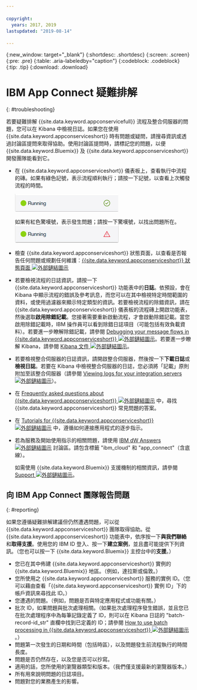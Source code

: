 ```yaml
---

copyright:
  years: 2017, 2019
lastupdated: "2019-08-14"

---
```


{:new_window: target="_blank"}
{:shortdesc: .shortdesc}
{:screen: .screen}
{:pre: .pre}
{:table: .aria-labeledby="caption"}
{:codeblock: .codeblock}
{:tip: .tip} 
{:download: .download}


# IBM App Connect 疑難排解
{: #troubleshooting}

若要疑難排解 {{site.data.keyword.appconservicefull}} 流程及整合伺服器的問題，您可以在 Kibana 中檢視日誌。如果您在使用 {{site.data.keyword.appconserviceshort}} 時有問題或疑問，請搜尋資訊或透過討論區提問來取得協助。使用討論區提問時，請標記您的問題，以便 {{site.data.keyword.Bluemix}} 及 {{site.data.keyword.appconserviceshort}} 開發團隊能看到它。

-   在 {{site.data.keyword.appconserviceshort}} 儀表板上，查看執行中流程的磚。如果有綠色記號，表示流程順利執行；請按一下記號，以查看上次觸發流程的時間。

    ![顯示流程順利執行的擷取畫面](/images/SuccessfulFlow.jpg)

    如果有紅色驚嘆號，表示發生問題；請按一下驚嘆號，以找出問題所在。![顯示流程發生問題的擷取畫面](/images/ErroredFlow.jpg)

-   檢查 {{site.data.keyword.appconserviceshort}} 狀態頁面，以查看是否報告任何問題或規劃任何維護：[{{site.data.keyword.appconserviceshort}} 狀態頁面 ![外部鏈結圖示](../../icons/launch-glyph.svg "外部鏈結圖示")](https://developer.ibm.com/integration/docs/app-connect/app-connect-status/)
-   若要檢視流程的日誌資訊，請按一下 {{site.data.keyword.appconserviceshort}} 功能表中的**日誌**。依預設，會在 Kibana 中顯示流程的錯誤及參考訊息，而您可以在其中檢視特定時間範圍的資料，或使用過濾器來顯示特定類型的資訊。若要檢視流程的除錯資訊，請在 {{site.data.keyword.appconserviceshort}} 儀表板的流程磚上開啟功能表，然後選取**啟用除錯記載**。您接著需要重新啟動流程，才會啟動除錯記載。當您啟用除錯記載時，IBM 操作員可以看到除錯日誌項目（可能包括有效負載資料）。若要進一步瞭解除錯記載，請參閱 [Debugging your message flows in {{site.data.keyword.appconserviceshort}} ![外部鏈結圖示](../../icons/launch-glyph.svg "外部鏈結圖示")](https://developer.ibm.com/integration/docs/app-connect/tutorials-for-ibm-app-connect/debugging-message-flows-ibm-app-connect/)。若要進一步瞭解 Kibana，請參閱 [Kibana 文件 ![外部鏈結圖示](../../icons/launch-glyph.svg "外部鏈結圖示")](https://www.elastic.co/guide/en/kibana/4.0/discover.html)。
-   若要檢視整合伺服器的日誌資訊，請開啟整合伺服器，然後按一下**下載日誌**或**檢視日誌**。若要在 Kibana 中檢視整合伺服器的日誌，您必須將「記載」原則附加至該整合伺服器（請參閱 [Viewing logs for your integration servers ![外部鏈結圖示](../../icons/launch-glyph.svg "外部鏈結圖示")](https://developer.ibm.com/integration/docs/app-connect/tutorials-for-ibm-app-connect/running-your-ibm-integration-bus-solutions-in-ibm-app-connect-enterprise-beta-plan/viewing-logs-for-your-integration-servers-in-app-connect-enterprise-beta)）。
-   在 [Frequently asked questions about {{site.data.keyword.appconserviceshort}} ![外部鏈結圖示](../../icons/launch-glyph.svg "外部鏈結圖示")](https://developer.ibm.com/integration/docs/app-connect/faq/) 中，尋找 {{site.data.keyword.appconserviceshort}} 常見問題的答案。
-   在 [Tutorials for {{site.data.keyword.appconserviceshort}} ![外部鏈結圖示](../../icons/launch-glyph.svg "外部鏈結圖示")](https://developer.ibm.com/integration/docs/app-connect/tutorials-for-ibm-app-connect/) 中，遵循如何連接應用程式的逐步指示。
-   若為服務及開始使用指示的相關問題，請使用 [IBM dW Answers ![外部鏈結圖示](../../icons/launch-glyph.svg "外部鏈結圖示")](https://developer.ibm.com/answers/topics/app_connect) 討論區。請包含標籤 "ibm_cloud" 和 "app_connect"（含底線）。

    如需使用 {{site.data.keyword.Bluemix}} 支援機制的相關資訊，請參閱 [Support ![外部鏈結圖示](../../icons/launch-glyph.svg "外部鏈結圖示")](https://cloud.ibm.com/unifiedsupport/supportcenter)。

## 向 IBM App Connect 團隊報告問題
{: #reporting}

如果您遵循疑難排解建議但仍然遭遇問題，可以從 {{site.data.keyword.appconserviceshort}} 團隊取得協助。從 {{site.data.keyword.appconserviceshort}} 功能表中，依序按一下**與我們聯絡**和**取得支援**。使用您的 IBM ID 登入、按一下**建立案例**，並且盡可能提供下列資訊。（您也可以按一下 {{site.data.keyword.Bluemix}}  主控台中的**支援**。） 

* 您已在其中佈建 {{site.data.keyword.appconserviceshort}} 實例的 {{site.data.keyword.Bluemix}} 地區。（例如，達拉斯或倫敦。）
* 您所使用之 {{site.data.keyword.appconserviceshort}} 服務的實例 ID。（您可以藉由查看「{{site.data.keyword.appconserviceshort}} 實例 ID」下的帳戶資訊來尋找此 ID。）
* 您遭遇的問題。（例如，問題是否與特定應用程式或功能有關。）
* 批次 ID，如果問題與批次處理相關。（如果批次處理程序發生錯誤，並且您已在批次處理程序中為每筆記錄定義了 ID，則可以在 Kibana 日誌的 "batch-record-id_str" 直欄中找到已定義的 ID；請參閱 [How to use batch processing in {{site.data.keyword.appconserviceshort}} ![外部鏈結圖示](../../icons/launch-glyph.svg "外部鏈結圖示")](https://developer.ibm.com/integration/docs/app-connect/toolbox-utilities/how-to-use-batch-processing-in-ibm-app-connect/)。）
* 問題第一次發生的日期和時間（包括時區），以及問題發生前流程執行的時間長度。
* 問題是否仍然存在，以及您是否可以抄寫。
* 適用的話，您所使用的瀏覽器類型和版本。（我們僅支援最新的瀏覽器版本。）
* 所有用來說明問題的日誌項目。
* 問題對您的業務產生的影響。

